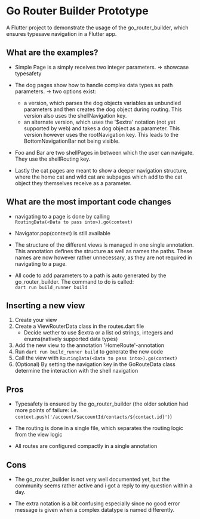 # Go Router Builder Prototype

A Flutter project to demonstrate the usage of the go_router_builder, which ensures typesave navigation in a Flutter app.

## What are the examples?

- Simple Page is a simply receives two integer parameters.
  $\Rightarrow$ showcase typesafety

- The dog pages show how to handle complex data types as path parameters.
  -> two options exist:

  - a version, which parses the dog objects variables as unbundled parameters and then creates the dog object during routing. This version also uses the shellNavigation key.
  - an alternate version, which uses the '$extra' notation (not yet supported by web) and takes a dog object as a parameter. This version however uses the rootNavigation key. This leads to the BottomNavigationBar not being visible.

- Foo and Bar are two shellPages in between which the user can navigate. They use the shellRouting key.

- Lastly the cat pages are meant to show a deeper navigation structure, where the home cat and wild cat are subpages which add
  to the cat object they themselves receive as a parameter.

## What are the most important code changes

- navigating to a page is done by calling <br>
  `RoutingData(<Data to pass into>).go(context)`

- Navigator.pop(context) is still available

- The structure of the different views is managed in one single annotation. This annotation defines the structure as well as names the paths. These names are now however rather unnecessary, as they are not required in navigating to a page.

- All code to add parameters to a path is auto generated by the go_router_builder. The command to do is called:<br> `dart run build_runner build`

## Inserting a new view

1. Create your view
2. Create a ViewRouterData class in the routes.dart file
   - Decide wether to use $extra or a list od strings, integers and enums(natively supported data types)
3. Add the new view to the annotation 'HomeRoute'-annotation
4. Run `dart run build_runner build` to generate the new code
5. Call the view with `RoutingData(<Data to pass into>).go(context)`
6. (Optional) By setting the navigation key in the GoRouteData class determine the interaction with the shell navigation

## Pros

- Typesafety is ensured by the go_router_builder (the older solution had more points of failure: i.e. `context.push('/account/$accountId/contacts/${contact.id}')`)

- The routing is done in a single file, which separates the routing logic from the view logic

- All routes are configured compactly in a single annotation

## Cons

- The go_router_builder is not very well documented yet, but the community seems rather active and i got a reply to my question within a day.

- The extra notation is a bit confusing especially since no good error message is given when a complex datatype is named differently.
